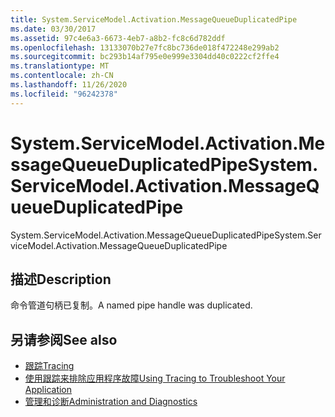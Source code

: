 ```yaml
---
title: System.ServiceModel.Activation.MessageQueueDuplicatedPipe
ms.date: 03/30/2017
ms.assetid: 97c4e6a3-6673-4eb7-a8b2-fc8c6d782ddf
ms.openlocfilehash: 13133070b27e7fc8bc736de018f472248e299ab2
ms.sourcegitcommit: bc293b14af795e0e999e3304dd40c0222cf2ffe4
ms.translationtype: MT
ms.contentlocale: zh-CN
ms.lasthandoff: 11/26/2020
ms.locfileid: "96242378"
---
```

# <a name="systemservicemodelactivationmessagequeueduplicatedpipe"></a><span data-ttu-id="09db0-102">System.ServiceModel.Activation.MessageQueueDuplicatedPipe</span><span class="sxs-lookup"><span data-stu-id="09db0-102">System.ServiceModel.Activation.MessageQueueDuplicatedPipe</span></span>

<span data-ttu-id="09db0-103">System.ServiceModel.Activation.MessageQueueDuplicatedPipe</span><span class="sxs-lookup"><span data-stu-id="09db0-103">System.ServiceModel.Activation.MessageQueueDuplicatedPipe</span></span>  
  
## <a name="description"></a><span data-ttu-id="09db0-104">描述</span><span class="sxs-lookup"><span data-stu-id="09db0-104">Description</span></span>  

 <span data-ttu-id="09db0-105">命令管道句柄已复制。</span><span class="sxs-lookup"><span data-stu-id="09db0-105">A named pipe handle was duplicated.</span></span>  
  
## <a name="see-also"></a><span data-ttu-id="09db0-106">另请参阅</span><span class="sxs-lookup"><span data-stu-id="09db0-106">See also</span></span>

- [<span data-ttu-id="09db0-107">跟踪</span><span class="sxs-lookup"><span data-stu-id="09db0-107">Tracing</span></span>](index.md)
- [<span data-ttu-id="09db0-108">使用跟踪来排除应用程序故障</span><span class="sxs-lookup"><span data-stu-id="09db0-108">Using Tracing to Troubleshoot Your Application</span></span>](using-tracing-to-troubleshoot-your-application.md)
- [<span data-ttu-id="09db0-109">管理和诊断</span><span class="sxs-lookup"><span data-stu-id="09db0-109">Administration and Diagnostics</span></span>](../index.md)
